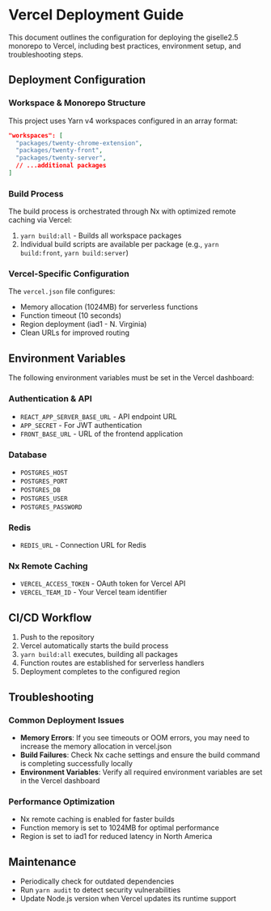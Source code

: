 # Vercel Deployment Guide

This document outlines the configuration for deploying the giselle2.5 monorepo to Vercel, including best practices, environment setup, and troubleshooting steps.

## Deployment Configuration

### Workspace & Monorepo Structure

This project uses Yarn v4 workspaces configured in an array format:
```json
"workspaces": [
  "packages/twenty-chrome-extension",
  "packages/twenty-front",
  "packages/twenty-server",
  // ...additional packages
]
```

### Build Process

The build process is orchestrated through Nx with optimized remote caching via Vercel:
1. `yarn build:all` - Builds all workspace packages
2. Individual build scripts are available per package (e.g., `yarn build:front`, `yarn build:server`)

### Vercel-Specific Configuration

The `vercel.json` file configures:
- Memory allocation (1024MB) for serverless functions
- Function timeout (10 seconds)
- Region deployment (iad1 - N. Virginia)
- Clean URLs for improved routing

## Environment Variables

The following environment variables must be set in the Vercel dashboard:

### Authentication & API
- `REACT_APP_SERVER_BASE_URL` - API endpoint URL
- `APP_SECRET` - For JWT authentication
- `FRONT_BASE_URL` - URL of the frontend application

### Database
- `POSTGRES_HOST`
- `POSTGRES_PORT`
- `POSTGRES_DB`
- `POSTGRES_USER`
- `POSTGRES_PASSWORD`

### Redis
- `REDIS_URL` - Connection URL for Redis

### Nx Remote Caching
- `VERCEL_ACCESS_TOKEN` - OAuth token for Vercel API
- `VERCEL_TEAM_ID` - Your Vercel team identifier

## CI/CD Workflow

1. Push to the repository
2. Vercel automatically starts the build process
3. `yarn build:all` executes, building all packages 
4. Function routes are established for serverless handlers
5. Deployment completes to the configured region

## Troubleshooting

### Common Deployment Issues

- **Memory Errors**: If you see timeouts or OOM errors, you may need to increase the memory allocation in vercel.json
- **Build Failures**: Check Nx cache settings and ensure the build command is completing successfully locally
- **Environment Variables**: Verify all required environment variables are set in the Vercel dashboard

### Performance Optimization

- Nx remote caching is enabled for faster builds
- Function memory is set to 1024MB for optimal performance
- Region is set to iad1 for reduced latency in North America

## Maintenance

- Periodically check for outdated dependencies
- Run `yarn audit` to detect security vulnerabilities
- Update Node.js version when Vercel updates its runtime support